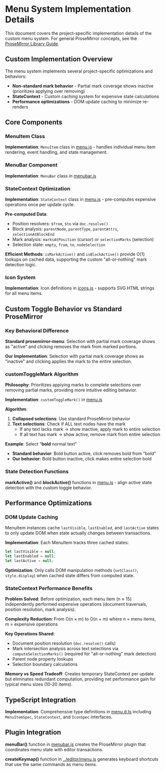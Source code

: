 # Menu System Implementation Details

This document covers the project-specific implementation details of the custom menu system. For general ProseMirror concepts, see the [ProseMirror Library Guide](../../../CLAUDE.md).

## Custom Implementation Overview

The menu system implements several project-specific optimizations and behaviors:
- **Non-standard mark behavior** - Partial mark coverage shows inactive (prioritizes applying over removing)
- **StateContext** - Custom caching system for expensive state calculations  
- **Performance optimizations** - DOM update caching to minimize re-renders

## Core Components

### MenuItem Class

**Implementation**: `MenuItem` class in [menu.js](menu.js) - handles individual menu item rendering, event handling, and state management.

### MenuBar Component

**Implementation**: `MenuBar` class in [menubar.js](menubar.js)

### StateContext Optimization

**Implementation**: `StateContext` class in [menu.js](menu.js) - pre-computes expensive operations once per update cycle.

**Pre-computed Data**:
- Position resolvers: `$from`, `$to` via `doc.resolve()`  
- Block analysis: `parentNode`, `parentType`, `parentAttrs`, `selectionAtBlockEnd`
- Mark analysis: `marksAtPosition` (cursor) or `selectionMarks` (selection)
- Selection state: `empty`, `from`, `to`, `nodeSelection`

**Efficient Methods**: `isMarkActive()` and `isBlockActive()` provide O(1) lookups on cached data, supporting the custom "all-or-nothing" mark detection logic.

### Icon System

**Implementation**: Icon definitions in [icons.js](icons.js) - supports SVG HTML strings for all menu items.

## Custom Toggle Behavior vs Standard ProseMirror

### Key Behavioral Difference

**Standard prosemirror-menu**: Selection with partial mark coverage shows as "active" and clicking removes the mark from marked portions.

**Our Implementation**: Selection with partial mark coverage shows as "inactive" and clicking applies the mark to the entire selection.

### customToggleMark Algorithm

**Philosophy**: Prioritizes applying marks to complete selections over removing partial marks, providing more intuitive editing behavior.

**Implementation**: `customToggleMark()` in [menu.js](menu.js)

**Algorithm**:
1. **Collapsed selections**: Use standard ProseMirror behavior
2. **Text selections**: Check if ALL text nodes have the mark
   - If any text lacks mark → show inactive, apply mark to entire selection
   - If all text has mark → show active, remove mark from entire selection

**Example**: Select "**bold** normal text"
- **Standard behavior**: Bold button active, click removes bold from "bold"  
- **Our behavior**: Bold button inactive, click makes entire selection bold

### State Detection Functions

**markActive()** and **blockActive()** functions in [menu.js](menu.js) - align active state detection with the custom toggle behavior.

## Performance Optimizations

### DOM Update Caching
MenuItem instances cache `lastVisible`, `lastEnabled`, and `lastActive` states to only update DOM when state actually changes between transactions.

**Implementation**: Each MenuItem tracks three cached states:
```javascript
let lastVisible = null;
let lastEnabled = null; 
let lastActive = null;
```

**Optimization**: Only calls DOM manipulation methods (`setClass()`, `style.display`) when cached state differs from computed state.

### StateContext Performance Benefits
**Problem Solved**: Before optimization, each menu item (n ≈ 15) independently performed expensive operations (document traversals, position resolution, mark analysis).

**Complexity Reduction**: From O(n × m) to O(n + m) where n = menu items, m = expensive operations

**Key Operations Shared**:
- Document position resolution (`doc.resolve()` calls)
- Mark intersection analysis across text selections via `computeSelectionMarks()` (required for "all-or-nothing" mark detection)
- Parent node property lookups
- Selection boundary calculations

**Memory vs Speed Tradeoff**: Creates temporary StateContext per update but eliminates redundant computation, providing net performance gain for typical menu sizes (10-20 items).

## TypeScript Integration

**Implementation**: Comprehensive type definitions in [menu.d.ts](menu.d.ts) including `MenuItemSpec`, `StateContext`, and `IconSpec` interfaces.

## Plugin Integration

**menuBar()** function in [menubar.js](menubar.js) creates the ProseMirror plugin that coordinates menu state with editor transactions.

**createKeymap()** function in [../editor/menu.js](../editor/menu.js) generates keyboard shortcuts that use the same commands as menu items.
